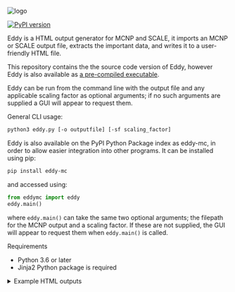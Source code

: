 ![logo](https://cerberusnuclear.com/wp-content/uploads/2020/10/EddyLinkedin.jpg)


[![PyPI version](https://badge.fury.io/py/eddy-mc.svg)](https://badge.fury.io/py/eddy-mc)

Eddy is a HTML output generator for MCNP and SCALE, it imports an MCNP or SCALE output file, extracts the important data, and writes it to a user-friendly HTML file.

This repository contains the the source code version of Eddy, however Eddy is also available as [a pre-compiled executable](https://github.com/Cerberus-Nuclear/Eddy).

Eddy can be run from the command line with the output file and any applicable scaling factor as optional arguments; if no such arguments are supplied a GUI will appear to request them.

General CLI usage:

```bash
python3 eddy.py [-o outputfile] [-sf scaling_factor]
```

Eddy is also available on the PyPI Python Package index as eddy-mc, in order to allow easier integration into other programs. It can be installed using pip:

```bash
pip install eddy-mc
```

and accessed using:

```python
from eddymc import eddy
eddy.main()
```

where `eddy.main()` can take the same two optional arguments; the filepath for the MCNP output and a scaling factor. If these are not supplied, the GUI will appear to request them when `eddy.main()` is called.

Requirements

- Python 3.6 or later
- Jinja2 Python package is required

<details>
  <summary>Example HTML outputs</summary>
  <img src="https://cerberusnuclear.com/wp-content/uploads/2020/10/eddy-screen-shot-2.jpg" name="image-name">
  <img src="https://cerberusnuclear.com/wp-content/uploads/2020/10/Results_Summary-1.jpg" name="image-name">
  <img src="https://cerberusnuclear.com/wp-content/uploads/2020/10/Results_Stats-1.jpg" name="image-name">
  <img src="https://cerberusnuclear.com/wp-content/uploads/2020/10/WarningsComments.jpg" name="image-name">
  <img src="https://cerberusnuclear.com/wp-content/uploads/2020/10/particles-1.jpg" name="image-name">
</details>
